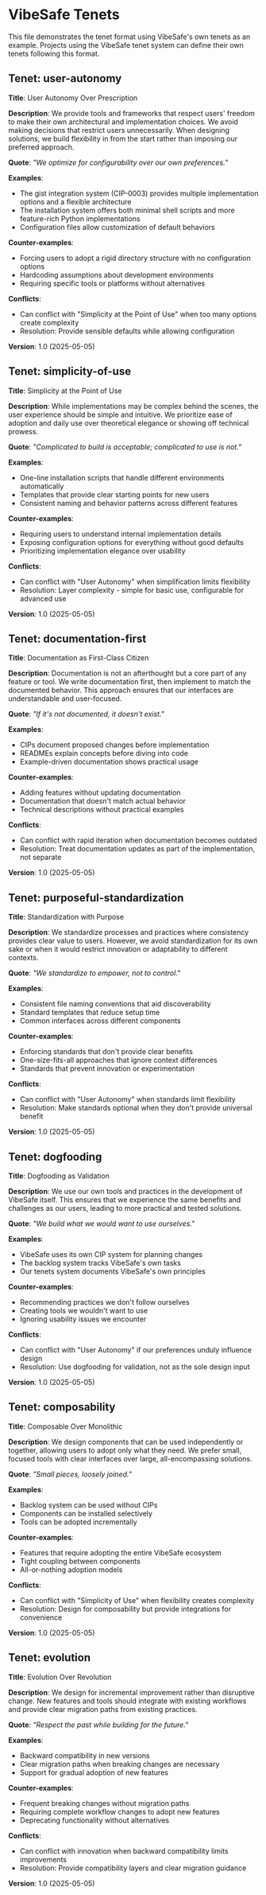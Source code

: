 # VibeSafe Tenets

This file demonstrates the tenet format using VibeSafe's own tenets as an example. Projects using the VibeSafe tenet system can define their own tenets following this format.

## Tenet: user-autonomy

**Title**: User Autonomy Over Prescription

**Description**: We provide tools and frameworks that respect users' freedom to make their own architectural and implementation choices. We avoid making decisions that restrict users unnecessarily. When designing solutions, we build flexibility in from the start rather than imposing our preferred approach.

**Quote**: *"We optimize for configurability over our own preferences."*

**Examples**:
- The gist integration system (CIP-0003) provides multiple implementation options and a flexible architecture
- The installation system offers both minimal shell scripts and more feature-rich Python implementations
- Configuration files allow customization of default behaviors

**Counter-examples**:
- Forcing users to adopt a rigid directory structure with no configuration options
- Hardcoding assumptions about development environments
- Requiring specific tools or platforms without alternatives

**Conflicts**:
- Can conflict with "Simplicity at the Point of Use" when too many options create complexity
- Resolution: Provide sensible defaults while allowing configuration

**Version**: 1.0 (2025-05-05)

## Tenet: simplicity-of-use

**Title**: Simplicity at the Point of Use

**Description**: While implementations may be complex behind the scenes, the user experience should be simple and intuitive. We prioritize ease of adoption and daily use over theoretical elegance or showing off technical prowess.

**Quote**: *"Complicated to build is acceptable; complicated to use is not."*

**Examples**:
- One-line installation scripts that handle different environments automatically
- Templates that provide clear starting points for new users
- Consistent naming and behavior patterns across different features

**Counter-examples**:
- Requiring users to understand internal implementation details
- Exposing configuration options for everything without good defaults
- Prioritizing implementation elegance over usability

**Conflicts**:
- Can conflict with "User Autonomy" when simplification limits flexibility
- Resolution: Layer complexity - simple for basic use, configurable for advanced use

**Version**: 1.0 (2025-05-05)

## Tenet: documentation-first

**Title**: Documentation as First-Class Citizen

**Description**: Documentation is not an afterthought but a core part of any feature or tool. We write documentation first, then implement to match the documented behavior. This approach ensures that our interfaces are understandable and user-focused.

**Quote**: *"If it's not documented, it doesn't exist."*

**Examples**:
- CIPs document proposed changes before implementation
- READMEs explain concepts before diving into code
- Example-driven documentation shows practical usage

**Counter-examples**:
- Adding features without updating documentation
- Documentation that doesn't match actual behavior
- Technical descriptions without practical examples

**Conflicts**:
- Can conflict with rapid iteration when documentation becomes outdated
- Resolution: Treat documentation updates as part of the implementation, not separate

**Version**: 1.0 (2025-05-05)

## Tenet: purposeful-standardization

**Title**: Standardization with Purpose

**Description**: We standardize processes and practices where consistency provides clear value to users. However, we avoid standardization for its own sake or when it would restrict innovation or adaptability to different contexts.

**Quote**: *"We standardize to empower, not to control."*

**Examples**:
- Consistent file naming conventions that aid discoverability
- Standard templates that reduce setup time
- Common interfaces across different components

**Counter-examples**:
- Enforcing standards that don't provide clear benefits
- One-size-fits-all approaches that ignore context differences
- Standards that prevent innovation or experimentation

**Conflicts**:
- Can conflict with "User Autonomy" when standards limit flexibility
- Resolution: Make standards optional when they don't provide universal benefit

**Version**: 1.0 (2025-05-05)

## Tenet: dogfooding

**Title**: Dogfooding as Validation

**Description**: We use our own tools and practices in the development of VibeSafe itself. This ensures that we experience the same benefits and challenges as our users, leading to more practical and tested solutions.

**Quote**: *"We build what we would want to use ourselves."*

**Examples**:
- VibeSafe uses its own CIP system for planning changes
- The backlog system tracks VibeSafe's own tasks
- Our tenets system documents VibeSafe's own principles

**Counter-examples**:
- Recommending practices we don't follow ourselves
- Creating tools we wouldn't want to use
- Ignoring usability issues we encounter

**Conflicts**:
- Can conflict with "User Autonomy" if our preferences unduly influence design
- Resolution: Use dogfooding for validation, not as the sole design input

**Version**: 1.0 (2025-05-05)

## Tenet: composability

**Title**: Composable Over Monolithic

**Description**: We design components that can be used independently or together, allowing users to adopt only what they need. We prefer small, focused tools with clear interfaces over large, all-encompassing solutions.

**Quote**: *"Small pieces, loosely joined."*

**Examples**:
- Backlog system can be used without CIPs
- Components can be installed selectively
- Tools can be adopted incrementally

**Counter-examples**:
- Features that require adopting the entire VibeSafe ecosystem
- Tight coupling between components
- All-or-nothing adoption models

**Conflicts**:
- Can conflict with "Simplicity of Use" when flexibility creates complexity
- Resolution: Design for composability but provide integrations for convenience

**Version**: 1.0 (2025-05-05)

## Tenet: evolution

**Title**: Evolution Over Revolution

**Description**: We design for incremental improvement rather than disruptive change. New features and tools should integrate with existing workflows and provide clear migration paths from existing practices.

**Quote**: *"Respect the past while building for the future."*

**Examples**:
- Backward compatibility in new versions
- Clear migration paths when breaking changes are necessary
- Support for gradual adoption of new features

**Counter-examples**:
- Frequent breaking changes without migration paths
- Requiring complete workflow changes to adopt new features
- Deprecating functionality without alternatives

**Conflicts**:
- Can conflict with innovation when backward compatibility limits improvements
- Resolution: Provide compatibility layers and clear migration guidance

**Version**: 1.0 (2025-05-05) 